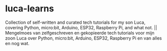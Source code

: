 # luca-learns
Collection of self-written and curated tech tutorials for my son Luca, covering Python, micro:bit, Arduino, ESP32, Raspberry Pi, and what not. || Mengelmoes van zelfgeschreven en gekopieerde tech tutorials voor mijn zoon Luca over Python, micro:bit, Arduino, ESP32, Raspberry Pi en van alles en nog wat.
